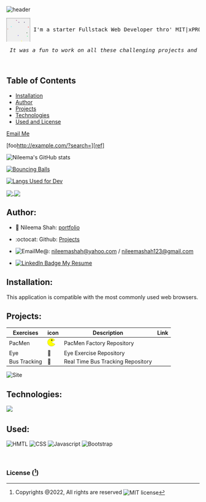 
![header](https://capsule-render.vercel.app/api?type=cylinder&color=0:EEFF00,100:a82da8&height=150&section=header&text=Hello%20World!&fontSize=30&desc=Welcome%20To%20My%20Future%0ABouce&animation=scaleIn&fontAlign=20&rotate=-30)

 
 
<pre><img align="center" src="./bb.gif.gif" alt="Bouncing Balls GIF" > I'm a starter Fullstack Web Developer thro' MIT|xPRO. <br><p><em> It was a fun to work on all these challenging projects and ready to take a flight again in IT market.</em></p> </pre> 

## Table of Contents 

* [Installation](#installation)
* [Author](#author)   
* [Projects](#projects)
* [Technologies](#technologies)
* [Used and License](#used) 



<p><a href="mailto:nileemashah@yahoo.com">Email Me</a></p>


<p>[foo<a href="http://example.com/?search=%5D%5Bref%5D">http://example.com/?search=][ref]</a></p>



![Nileema's GitHub stats](https://github-readme-stats.vercel.app/api?username=NileemaS&show_icons=true&hide=contribs&theme=gruvbox_light)

[![Bouncing Balls](https://github-readme-stats.vercel.app/api/pin/?username=NileemaS&repo=bouncingballs&theme=highcontrast)](https://nileemas.github.io/bouncingballs)

 [![Langs Used for Dev](https://github-readme-stats.vercel.app/api/top-langs/?username=NileemaS&custom_title=Languages%20Used&theme=gruvbox_light&hide=Dockerfile&layout=compact)](https://github.com/NileemaS/github-readme-stats)
 
 <a href="https://github.com/NileemaS/github-readme-stats">
  <img align="center" src="https://github-readme-stats.vercel.app/api/pin/?username=NileemaS&repo=NileemaS" />
</a>
<a href="https://github.com/NileemaS/bouncingballs">
  <img align="center" src="https://github-readme-stats.vercel.app/api/pin/?username=NileemaS&repo=bouncingballs" />
</a>
 
 
 
 
 
 
## Author:  

- 💼 Nileema Shah: [portfolio](https://NileemaS.github.io)
- :octocat: Github: [Projects](https://www.github.com/NileemaS)


- <img src = "https://user-images.githubusercontent.com/96500743/159628684-930b27c8-946a-4107-aebe-5f7046b9f6c5.png" alt="Email" />Me@: nileemashah@yahoo.com /  nileemashah123@gmail.com
- <a href="https://www.linkedin.com/feed/"><img src="https://img.shields.io/badge/LinkedIn-blue?style=for-the-badge&logo=linkedin& logoColor=white" alt="LinkedIn Badge"/> My Resume </a> 




## Installation:

This application is compatible with the most commonly used web browsers.



<!---
<details><summary>CLICK ME</summary>
<p>

#### We can hide anything, even code!

    ```ruby
      puts "Hello World"
    ```

</p>
</details>
--->



## Projects:

| Exercises |  icon | Description | Link |
| --- | --- | --- | --- |
| PacMen |<img width="20" src="PacMan1.png" alt="pac man 1 image"> | PacMen Factory Repository |  |
| Eye | 👀 | Eye Exercise Repository |  |
| Bus Tracking | 🚌 | Real Time Bus Tracking Repository |  |

![Site](./src/assets/images/responsive.gif)


## Technologies:

 <p float="left">
  <img src="https://user-images.githubusercontent.com/96500743/156902929-21b303ee-e8ce-4f7e-97ea-9c722890ecbe.png" width="500" /></p>
  
  
  
## Used:

<p>
    <img src="https://img.shields.io/badge/-HTML-orange?style=for-the-badge"  alt="HMTL" />
    <img src="https://img.shields.io/badge/-CSS-blue?style=for-the-badge" alt="CSS" />
    <img src="https://img.shields.io/badge/-Javascript-yellow?style=for-the-badge" alt="Javascript" />
    <img src="https://img.shields.io/badge/-Bootstrap-blueviolet?style=for-the-badge" alt="Bootstrap" />
   
</p>
<br>







### License ([^note]) 


[^note]:
    Copyrights @2022, All rights are reserved  <img align="center" src="https://img.shields.io/badge/license-MIT-blue" alt="MIT license" />  
